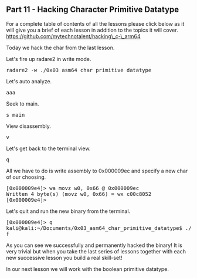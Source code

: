 ## Part 11 - Hacking Character Primitive Datatype

For a complete table of contents of all the lessons please click below as it will give you a brief of each lesson in addition to the topics it will cover. https://github.com/mytechnotalent/hacking\_c-\_arm64

Today we hack the char from the last lesson.

Let's fire up radare2 in write mode.

<pre spellcheck="false">radare2 -w ./0x03_asm64_char_primitive_datatype
</pre>

Let's auto analyze.

<pre spellcheck="false">aaa
</pre>

Seek to main.

<pre spellcheck="false">s main
</pre>

View disassembly.

<pre spellcheck="false">v
</pre>

Let's get back to the terminal view.

<pre spellcheck="false">q
</pre>

All we have to do is write assembly to 0x000009ec and specify a new char of our choosing.

<pre spellcheck="false">[0x000009e4]&gt; wa movz w0, 0x66 @ 0x000009ec
Written 4 byte(s) (movz w0, 0x66) = wx c00c8052
[0x000009e4]&gt;
</pre>

Let's quit and run the new binary from the terminal.

<pre spellcheck="false">[0x000009e4]&gt; q
kali@kali:~/Documents/0x03_asm64_char_primitive_datatype$ ./0x03_asm64_char_primitive_datatype
f
</pre>

As you can see we successfully and permanently hacked the binary! It is very trivial but when you take the last series of lessons together with each new successive lesson you build a real skill-set!

In our next lesson we will work with the boolean primitive datatype.